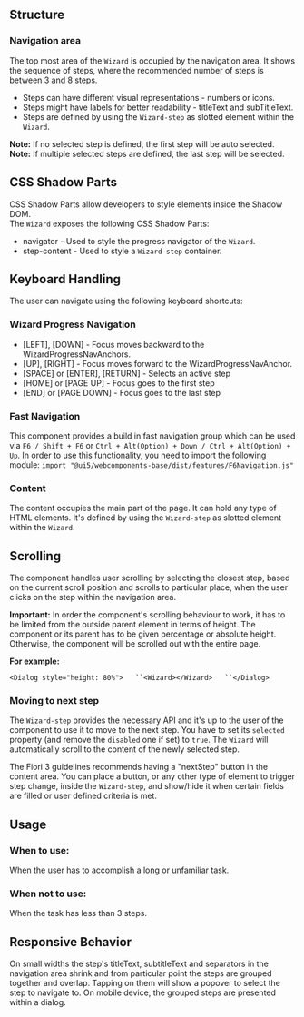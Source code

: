 ## Structure

### Navigation area

The top most area of the `Wizard` is occupied by the navigation area. It shows the sequence of steps, where the recommended number of steps is between 3 and 8 steps.

- Steps can have different visual representations - numbers or icons.
- Steps might have labels for better readability - titleText and subTitleText.
- Steps are defined by using the `Wizard-step` as slotted element within the `Wizard`.

**Note:** If no selected step is defined, the first step will be auto selected.  
**Note:** If multiple selected steps are defined, the last step will be selected.

## CSS Shadow Parts

<ui5-link target="_blank" href="https://developer.mozilla.org/en-US/docs/Web/CSS/::part">CSS Shadow Parts</ui5-link> allow developers to style elements inside the Shadow DOM.  
The `Wizard` exposes the following CSS Shadow Parts:

- navigator - Used to style the progress navigator of the `Wizard`.
- step-content - Used to style a `Wizard-step` container.

## Keyboard Handling

The user can navigate using the following keyboard shortcuts:

### Wizard Progress Navigation

- \[LEFT\], \[DOWN\] - Focus moves backward to the WizardProgressNavAnchors.
- \[UP\], \[RIGHT\] - Focus moves forward to the WizardProgressNavAnchor.
- \[SPACE\] or \[ENTER\], \[RETURN\] - Selects an active step
- \[HOME\] or \[PAGE UP\] - Focus goes to the first step
- \[END\] or \[PAGE DOWN\] - Focus goes to the last step

### Fast Navigation

This component provides a build in fast navigation group which can be used via `F6 / Shift + F6` or `Ctrl + Alt(Option) + Down / Ctrl + Alt(Option) + Up`. In order to use this functionality, you need to import the following module: `import "@ui5/webcomponents-base/dist/features/F6Navigation.js"`

### Content

The content occupies the main part of the page. It can hold any type of HTML elements. It's defined by using the `Wizard-step` as slotted element within the `Wizard`.

## Scrolling

The component handles user scrolling by selecting the closest step, based on the current scroll position and scrolls to particular place, when the user clicks on the step within the navigation area.

**Important:** In order the component's scrolling behaviour to work, it has to be limited from the outside parent element in terms of height. The component or its parent has to be given percentage or absolute height. Otherwise, the component will be scrolled out with the entire page.

**For example:**

` <Dialog style="height: 80%">   ``<Wizard></Wizard>   ``</Dialog> `

### Moving to next step

The `Wizard-step` provides the necessary API and it's up to the user of the component to use it to move to the next step. You have to set its `selected` property (and remove the `disabled` one if set) to `true`. The `Wizard` will automatically scroll to the content of the newly selected step.

The Fiori 3 guidelines recommends having a "nextStep" button in the content area. You can place a button, or any other type of element to trigger step change, inside the `Wizard-step`, and show/hide it when certain fields are filled or user defined criteria is met.

## Usage

### When to use:

When the user has to accomplish a long or unfamiliar task.

### When not to use:

When the task has less than 3 steps.

## Responsive Behavior

On small widths the step's titleText, subtitleText and separators in the navigation area shrink and from particular point the steps are grouped together and overlap. Tapping on them will show a popover to select the step to navigate to. On mobile device, the grouped steps are presented within a dialog.

